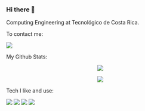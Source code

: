 ### Hi there 👋

Computing Engineering at Tecnológico de Costa Rica.

To contact me:

[<img src="https://img.shields.io/badge/linkedin-%230077B5.svg?&style=for-the-badge&logo=linkedin&logoColor=white" />](https://www.linkedin.com/in/fabrizio-alvarado-barquero/)

My Github Stats: 
<p align = "center">
  <img src = "https://github-readme-stats.vercel.app/api?username=faoalvarado5&show_icons=true&theme=radical&line_height=27">
</p>
<p align = "center">
  <img src = "https://github-readme-stats.vercel.app/api/top-langs/?username=faoalvarado5&hide=css,html&theme=tokyonight">
</p>

Tech I like and use:


<img src="https://img.shields.io/badge/node.js-339933.svg?&style=for-the-badge&logo=node.js&logoColor=white"/> 
<img src="https://img.shields.io/badge/python-3776AB.svg?&style=for-the-badge&logo=python&logoColor=white"/>
<img src="https://img.shields.io/badge/Visual Studio Code-007ACC.svg?&style=for-the-badge&logo=visual-studio-code&logoColor=white"/>
<img src="https://img.shields.io/badge/c++-00599C.svg?&style=for-the-badge&logo=c%2B%2B&logoColor=white"/> 
